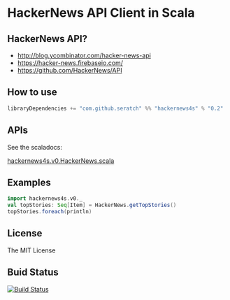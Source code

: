 # HackerNews API Client in Scala

## HackerNews API?

- http://blog.ycombinator.com/hacker-news-api
- https://hacker-news.firebaseio.com/
- https://github.com/HackerNews/API

## How to use

```scala
libraryDependencies += "com.github.seratch" %% "hackernews4s" % "0.2"
```

## APIs

See the scaladocs:

[hackernews4s.v0.HackerNews.scala](https://oss.sonatype.org/service/local/repositories/releases/archive/com/github/seratch/hackernews4s_2.11/0.2/hackernews4s_2.11-0.2-javadoc.jar/!/index.html#hackernews4s.v0.HackerNews)

## Examples

```scala
import hackernews4s.v0._
val topStories: Seq[Item] = HackerNews.getTopStories()
topStories.foreach(println)
```

## License

The MIT License

## Buid Status

[![Build Status](https://travis-ci.org/seratch/hackernews4s.svg?branch=master)](https://travis-ci.org/seratch/hackernews4s)
